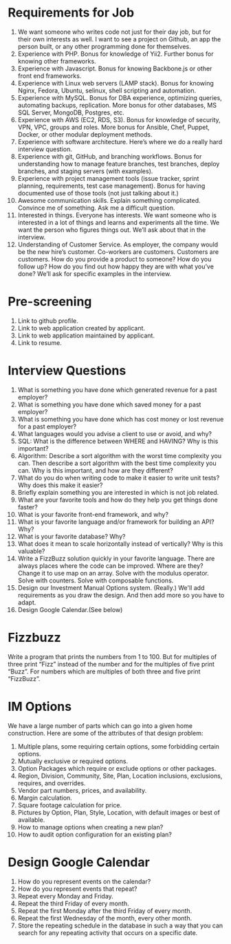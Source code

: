 # Requirements for Job

1. We want someone who writes code not just for their day job, but for their 
   own interests as well. I want to see a project on Github, an app the person 
   built, or any other programming done for themselves.
1. Experience with PHP. Bonus for knowledge of Yii2. Further bonus for knowing 
   other frameworks.
1. Experience with Javascript. Bonus for knowing Backbone.js or other front end 
   frameworks. 
1. Experience with Linux web servers (LAMP stack). Bonus for knowing Nginx, 
   Fedora, Ubuntu, selinux, shell scripting and automation.
1. Experience with MySQL. Bonus for DBA experience, optimizing queries, 
   automating backups, replication. More bonus for other databases, MS SQL 
   Server, MongoDB, Postgres, etc.
1. Experience with AWS (EC2, RDS, S3). Bonus for knowledge of security, VPN, 
   VPC, groups and roles. More bonus for Ansible, Chef, Puppet, Docker, or other 
   modular deployment methods.
1. Experience with software architecture. Here’s where we do a really hard 
   interview question.
1. Experience with git, GitHub, and branching workflows. Bonus for understanding 
   how to manage feature branches, test branches, deploy branches, and staging 
   servers (with examples).
1. Experience with project management tools (issue tracker, sprint planning, 
   requirements, test case management). Bonus for having documented use of those 
   tools (not just talking about it.)
1. Awesome communication skills. Explain something complicated. Convince me of 
   something. Ask me a difficult question.
1. Interested in things. Everyone has interests. We want someone who is 
   interested in a lot of things and learns and experiments all the time. We 
   want the person who figures things out. We’ll ask about that in the 
   interview.
1. Understanding of Customer Service. As employer, the company would be the new 
   hire’s customer. Co-workers are customers. Customers are customers. How do 
   you provide a product to someone? How do you follow up? How do you find out 
   how happy they are with what you’ve done? We’ll ask for specific examples in 
   the interview. 

# Pre-screening

1. Link to github profile.
1. Link to web application created by applicant.
1. Link to web application maintained by applicant.
1. Link to resume.

# Interview Questions

1. What is something you have done which generated revenue for a past
   employer?
1. What is something you have done which saved money for a past employer?
1. What is something you have done which has cost money or lost revenue for
   a past employer?
1. What languages would you advise a client to use or avoid, and why?
1. SQL: What is the difference between WHERE and HAVING? Why is this
   important?
1. Algorithm: Describe a sort algorithm with the worst time complexity you can.
   Then describe a sort algorithm with the best time complexity you can. Why
   is this important, and how are they different?
1. What do you do when writing code to make it easier to write unit tests?
   Why does this make it easier?
1. Briefly explain something you are interested in which is not job related.
1. What are your favorite tools and how do they help you get things done
   faster?
1. What is your favorite front-end framework, and why?
1. What is your favorite language and/or framework for building an API? Why?
1. What is your favorite database? Why?
1. What does it mean to scale horizontally instead of vertically? Why is
   this valuable?
1. Write a FizzBuzz solution quickly in your favorite language. There are
   always places where the code can be improved. Where are they? Change it to 
   use map on an array. Solve with the modulus operator. Solve with counters. 
   Solve with composable functions.
1. Design our Investment Manual Options system. (Really.) We'll add
   requirements as you draw the design. And then add more so you have to
   adapt.
1. Design Google Calendar.(See below)

# Fizzbuzz

   Write a program that prints the numbers from 1 to 100. But for multiples of 
   three print “Fizz” instead of the number and for the multiples of five print 
   “Buzz”. For numbers which are multiples of both three and five print 
   “FizzBuzz”.

# IM Options

We have a large number of parts which can go into a given home construction.
Here are some of the attributes of that design problem:

1. Multiple plans, some requiring certain options, some forbidding certain
   options.
1. Mutually exclusive or required options.
1. Option Packages which require or exclude options or other packages.
1. Region, Division, Community, Site, Plan, Location inclusions, exclusions, 
   requires, and overrides.
1. Vendor part numbers, prices, and availability.
1. Margin calculation.
1. Square footage calculation for price.
1. Pictures by Option, Plan, Style, Location, with default images or best of
   available.
1. How to manage options when creating a new plan?
1. How to audit option configuration for an existing plan?

# Design Google Calendar
1. How do you represent events on the calendar?
1. How do you represent events that repeat?
1. Repeat every Monday and Friday.
1. Repeat the third Friday of every month.
1. Repeat the first Monday after the third Friday of every month.
1. Repeat the first Wednesday of the month, every other month.
1. Store the repeating schedule in the database in such a way that you can
   search for any repeating activity that occurs on a specific date.

